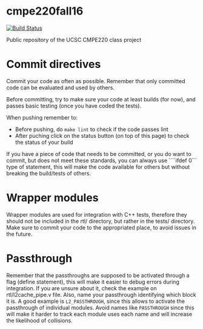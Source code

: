 # cmpe220fall16

[![Build Status](https://travis-ci.org/masc-ucsc/cmpe220fall16.svg?branch=master)](https://travis-ci.org/masc-ucsc/cmpe220fall16)

Public repository of the UCSC CMPE220 class project


# Commit directives

Commit your code as often as possible. Remember that only committed code can be
evaluated and used by others.

Before committing, try to make sure your code at least builds (for now), and
passes basic testing (once you have coded the tests).
 
When pushing remember to:
* Before pushing, do ```make lint``` to check if the code passes lint
* After puching click on the status button (on top of this page) to check the
  status of your build

If you have a piece of code that needs to be committed, or you do want to
commit, but does not meet these standards, you can always use ````ifdef 0```
type of statement, this will make the code available for others but without
breaking the build/tests of others.

# Wrapper modules

Wrapper modules are used for integration with C++ tests, therefore they should
not be included in the rtl/ directory, but rather in the tests/ directory. 
Make sure to commit your code to the appropriated place, to avoid issues in the
future.

# Passthrough

Remember that the passthroughs are supposed to be activated through a flag
(define statement), this will make it easier to debug errors during integration.
If you are unsure about it, check the example on rtl/l2cache_pipe.v file.
Also, name your passthrough identifying which block it is. A good example is
```L2_PASSTHROUGH```, since this allows to activate the passthrough of
individual modules. Avoid names like ```PASSTHROUGH``` since this will make it
harder to track each module uses each name and will increase the likelihood of
collisions. 

